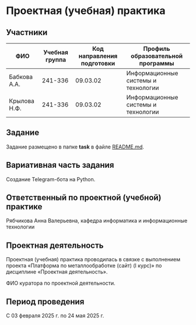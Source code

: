 # Проектная (учебная) практика
## Участники
|ФИО|Учебная группа|Код направления подготовки|Профиль образовательной программы|
|-----------------|---------|------|-----|
|Бабкова А.А.|241-336|09.03.02|Информационные системы и технологии|
|Крылова Н.Ф.|241-336|09.03.02|Информационные системы и технологии|

## Задание

Задание размещено в папке **task** в файле [README.md](task/README.md).

## Вариативная часть задания

Создание Telegram-бота на Python.

## Ответственный по проектной (учебной) практике

Рябчикова Анна Валерьевна, кафедра информатика и информационные технологии

## Проектная деятельность

Проектная (учебная) практика проводилась в связке с выполнением проекта «Платформа по металлообработке (сайт) (I курс)» по дисциплине «Проектная деятельность».

ФИО куратора по проектной деятельности.

## Период проведения

С 03 февраля 2025 г. по 24 мая 2025 г.
